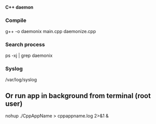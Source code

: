#### C++ daemon

### Compile
g++ -o daemonix main.cpp daemonize.cpp

### Search process
ps -xj | grep daemonix

### Syslog
/var/log/syslog

## Or run app in background from terminal (root user)
nohup ./CppAppName > cppappname.log 2>&1 &

